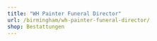 ```yaml
---
title: "WH Painter Funeral Director"
url: /birmingham/wh-painter-funeral-director/
shop: Bestattungen
---
```

